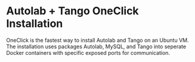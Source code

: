 # Autolab + Tango OneClick Installation

OneClick is the fastest way to install Autolab and Tango on an Ubuntu VM. The installation uses packages Autolab, MySQL, and Tango into seperate Docker containers with specific exposed ports for communication. 




